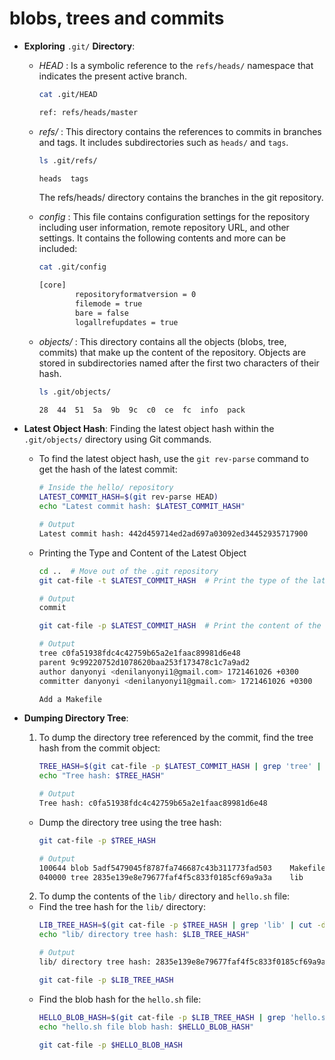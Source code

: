 # blobs, trees and commits

- **Exploring** `.git/` **Directory**: 
    - *HEAD* : Is a symbolic reference to the `refs/heads/` namespace that indicates the present active branch.
        ```bash
        cat .git/HEAD

        ref: refs/heads/master
        ```
    - *refs/* : This directory contains the references to commits in branches and tags. It includes subdirectories such as `heads/` and `tags`.
        ```bash
        ls .git/refs/
        
        heads  tags
        ```
        The refs/heads/ directory contains the branches in the git repository.

    - *config* : This file contains configuration settings for the repository including user information, remote repository URL, and other settings. It contains the following contents and more can be included:
        ```bash
        cat .git/config

        [core]
                repositoryformatversion = 0
                filemode = true
                bare = false
                logallrefupdates = true
        ```
    
    - *objects/* : This directory contains all the objects (blobs, tree, commits) that make up the content of the repository. Objects are stored in subdirectories named after the first two characters of their hash.
        ```bash
        ls .git/objects/

        28  44  51  5a  9b  9c  c0  ce  fc  info  pack
        ```

- **Latest Object Hash**: Finding the latest object hash within the `.git/objects/` directory using Git commands.
    - To find the latest object hash, use the `git rev-parse` command to get the hash of the latest commit:
        ```bash
        # Inside the hello/ repository 
        LATEST_COMMIT_HASH=$(git rev-parse HEAD)
        echo "Latest commit hash: $LATEST_COMMIT_HASH"

        # Output
        Latest commit hash: 442d459714ed2ad697a03092ed34452935717900
        ```
    
    - Printing the Type and Content of the Latest Object
        ```bash
        cd ..  # Move out of the .git repository
        git cat-file -t $LATEST_COMMIT_HASH  # Print the type of the latest commit object

        # Output
        commit

        git cat-file -p $LATEST_COMMIT_HASH  # Print the content of the latest commit object

        # Output
        tree c0fa51938fdc4c42759b65a2e1faac89981d6e48
        parent 9c99220752d1078620baa253f173478c1c7a9ad2
        author danyonyi <denilanyonyi1@gmail.com> 1721461026 +0300
        committer danyonyi <denilanyonyi1@gmail.com> 1721461026 +0300

        Add a Makefile
        ```
    
- **Dumping Directory Tree**:
    1. To dump the directory tree referenced by the commit, find the tree hash from the commit object:
        ```bash
        TREE_HASH=$(git cat-file -p $LATEST_COMMIT_HASH | grep 'tree' | cut -d' ' -f2)
        echo "Tree hash: $TREE_HASH"

        # Output
        Tree hash: c0fa51938fdc4c42759b65a2e1faac89981d6e48
        ```
    - Dump the directory tree using the tree hash:
        ```bash
        git cat-file -p $TREE_HASH

        # Output
        100644 blob 5adf5479045f8787fa746687c43b311773fad503    Makefile
        040000 tree 2835e139e8e79677faf4f5c833f0185cf69a9a3a    lib
        ```

    2. To dump the contents of the `lib/` directory and `hello.sh` file:
    - Find the tree hash for the `lib/` directory:
        ```bash
        LIB_TREE_HASH=$(git cat-file -p $TREE_HASH | grep 'lib' | cut -d' ' -f3)
        echo "lib/ directory tree hash: $LIB_TREE_HASH"

        # Output
        lib/ directory tree hash: 2835e139e8e79677faf4f5c833f0185cf69a9a3a      lib

        git cat-file -p $LIB_TREE_HASH
        ```
    - Find the blob hash for the `hello.sh` file:
        ```bash
        HELLO_BLOB_HASH=$(git cat-file -p $LIB_TREE_HASH | grep 'hello.sh' | cut -d' ' -f3)
        echo "hello.sh file blob hash: $HELLO_BLOB_HASH"

        git cat-file -p $HELLO_BLOB_HASH
        ```

